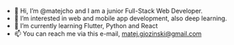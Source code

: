 - 👋 Hi, I’m @matejcho and I am a junior Full-Stack Web Developer.
- 👀 I’m interested in web and mobile app development, also deep learning.
- 🌱 I’m currently learning Flutter, Python and React
- 📫 You can reach me via this e-mail, matej.gjozinski@gmail.com

<!---
matejcho/matejcho is a ✨ special ✨ repository because its `README.md` (this file) appears on your GitHub profile.
You can click the Preview link to take a look at your changes.
--->

